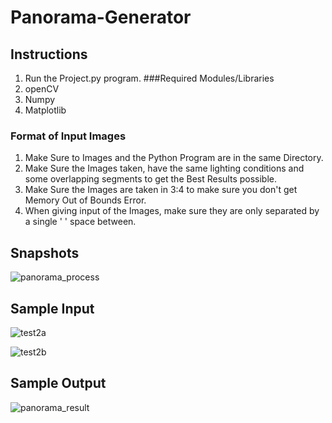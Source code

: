 # Panorama-Generator

## Instructions
1. Run the Project.py program.
###Required Modules/Libraries
1. openCV
2. Numpy
3. Matplotlib

### Format of Input Images
1. Make Sure to Images and the Python Program are in the same Directory.
2. Make Sure the Images taken, have the same lighting conditions and some overlapping segments to get the Best Results possible.
3. Make Sure the Images are taken in 3:4 to make sure you don't get Memory Out of Bounds Error.
4. When giving input of the Images, make sure they are only separated by a single ' ' space between.

## Snapshots
![panorama_process](https://github.com/user-attachments/assets/a5a67d22-f1d7-4f90-bc98-fd239ee4da47)

## Sample Input
![test2a](https://github.com/user-attachments/assets/5fc3e010-c187-4927-bfe7-2bcf9538591b)

![test2b](https://github.com/user-attachments/assets/1324677b-6162-4e8b-a4f6-6300f4d107d3)

## Sample Output
![panorama_result](https://github.com/user-attachments/assets/701cc8b0-e215-4ad8-9914-929a62b64075)
